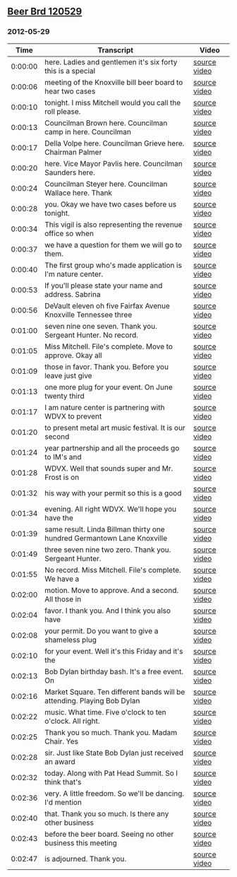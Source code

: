 ## [Beer Brd 120529](https://archive.org/details/BeerBrd120529)
### 2012-05-29
| Time| Transcript| Video|
|---------|-------------------------------------------------------------------------|---------------------------------------------------------------------|
| 0:00:00| here. Ladies and gentlemen it's six forty this is a special| [source video](https://archive.org/details/BeerBrd120529?start=0)|
| 0:00:06| meeting of the Knoxville bill beer board to hear two cases| [source video](https://archive.org/details/BeerBrd120529?start=6)|
| 0:00:10| tonight. I miss Mitchell would you call the roll please.| [source video](https://archive.org/details/BeerBrd120529?start=10)|
| 0:00:13| Councilman Brown here. Councilman camp in here. Councilman| [source video](https://archive.org/details/BeerBrd120529?start=13)|
| 0:00:17| Della Volpe here. Councilman Grieve here. Chairman Palmer| [source video](https://archive.org/details/BeerBrd120529?start=17)|
| 0:00:20| here. Vice Mayor Pavlis here. Councilman Saunders here.| [source video](https://archive.org/details/BeerBrd120529?start=20)|
| 0:00:24| Councilman Steyer here. Councilman Wallace here. Thank| [source video](https://archive.org/details/BeerBrd120529?start=24)|
| 0:00:28| you. Okay we have two cases before us tonight.| [source video](https://archive.org/details/BeerBrd120529?start=28)|
| 0:00:34| This vigil is also representing the revenue office so when| [source video](https://archive.org/details/BeerBrd120529?start=34)|
| 0:00:37| we have a question for them we will go to them.| [source video](https://archive.org/details/BeerBrd120529?start=37)|
| 0:00:40| The first group who's made application is I'm nature center.| [source video](https://archive.org/details/BeerBrd120529?start=40)|
| 0:00:53| If you'll please state your name and address. Sabrina| [source video](https://archive.org/details/BeerBrd120529?start=53)|
| 0:00:56| DeVault eleven oh five Fairfax Avenue Knoxville Tennessee three| [source video](https://archive.org/details/BeerBrd120529?start=56)|
| 0:01:00| seven nine one seven. Thank you. Sergeant Hunter. No record.| [source video](https://archive.org/details/BeerBrd120529?start=60)|
| 0:01:05| Miss Mitchell. File's complete. Move to approve. Okay all| [source video](https://archive.org/details/BeerBrd120529?start=65)|
| 0:01:09| those in favor. Thank you. Before you leave just give| [source video](https://archive.org/details/BeerBrd120529?start=69)|
| 0:01:13| one more plug for your event. On June twenty third| [source video](https://archive.org/details/BeerBrd120529?start=73)|
| 0:01:17| I am nature center is partnering with WDVX to prevent| [source video](https://archive.org/details/BeerBrd120529?start=77)|
| 0:01:20| to present metal art music festival. It is our second| [source video](https://archive.org/details/BeerBrd120529?start=80)|
| 0:01:24| year partnership and all the proceeds go to IM's and| [source video](https://archive.org/details/BeerBrd120529?start=84)|
| 0:01:28| WDVX. Well that sounds super and Mr. Frost is on| [source video](https://archive.org/details/BeerBrd120529?start=88)|
| 0:01:32| his way with your permit so this is a good| [source video](https://archive.org/details/BeerBrd120529?start=92)|
| 0:01:34| evening. All right WDVX. We'll hope you have the| [source video](https://archive.org/details/BeerBrd120529?start=94)|
| 0:01:39| same result. Linda Billman thirty one hundred Germantown Lane Knoxville| [source video](https://archive.org/details/BeerBrd120529?start=99)|
| 0:01:49| three seven nine two zero. Thank you. Sergeant Hunter.| [source video](https://archive.org/details/BeerBrd120529?start=109)|
| 0:01:55| No record. Miss Mitchell. File's complete. We have a| [source video](https://archive.org/details/BeerBrd120529?start=115)|
| 0:02:00| motion. Move to approve. And a second. All those in| [source video](https://archive.org/details/BeerBrd120529?start=120)|
| 0:02:04| favor. I thank you. And I think you also have| [source video](https://archive.org/details/BeerBrd120529?start=124)|
| 0:02:08| your permit. Do you want to give a shameless plug| [source video](https://archive.org/details/BeerBrd120529?start=128)|
| 0:02:10| for your event. Well it's this Friday and it's the| [source video](https://archive.org/details/BeerBrd120529?start=130)|
| 0:02:13| Bob Dylan birthday bash. It's a free event. On| [source video](https://archive.org/details/BeerBrd120529?start=133)|
| 0:02:16| Market Square. Ten different bands will be attending. Playing Bob Dylan| [source video](https://archive.org/details/BeerBrd120529?start=136)|
| 0:02:22| music. What time. Five o'clock to ten o'clock. All right.| [source video](https://archive.org/details/BeerBrd120529?start=142)|
| 0:02:25| Thank you so much. Thank you. Madam Chair. Yes| [source video](https://archive.org/details/BeerBrd120529?start=145)|
| 0:02:28| sir. Just like State Bob Dylan just received an award| [source video](https://archive.org/details/BeerBrd120529?start=148)|
| 0:02:32| today. Along with Pat Head Summit. So I think that's| [source video](https://archive.org/details/BeerBrd120529?start=152)|
| 0:02:36| very. A little freedom. So we'll be dancing. I'd mention| [source video](https://archive.org/details/BeerBrd120529?start=156)|
| 0:02:40| that. Thank you so much. Is there any other business| [source video](https://archive.org/details/BeerBrd120529?start=160)|
| 0:02:43| before the beer board. Seeing no other business this meeting| [source video](https://archive.org/details/BeerBrd120529?start=163)|
| 0:02:47| is adjourned. Thank you.| [source video](https://archive.org/details/BeerBrd120529?start=167)|
